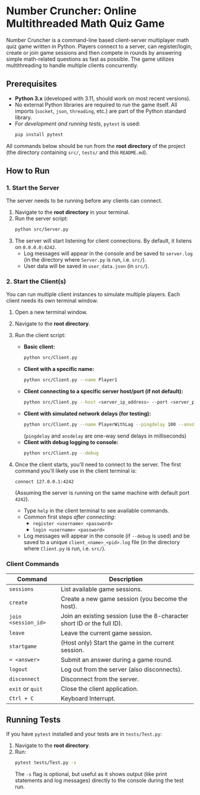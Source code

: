 # Number Cruncher: Online Multithreaded Math Quiz Game

Number Cruncher is a command-line based client-server multiplayer math quiz game written in Python. Players connect to a server, can register/login, create or join game sessions and then compete in rounds by answering simple math-related questions as fast as possible. The game utilizes multithreading to handle multiple clients concurrently.

## Prerequisites

*   **Python 3.x** (developed with 3.11, should work on most recent versions).
*   No external Python libraries are required to *run* the game itself. All imports (`socket`, `json`, `threading`, etc.) are part of the Python standard library.
*   For *development and running tests*, `pytest` is used:
    ```bash
    pip install pytest
    ```
All commands below should be run from the **root directory** of the project (the directory containing `src/`, `tests/` and this `README.md`).

## How to Run

### 1. Start the Server

The server needs to be running before any clients can connect.

1.  Navigate to the **root directory** in your terminal.
2.  Run the server script:
    ```bash
    python src/Server.py
    ```
3.  The server will start listening for client connections. By default, it listens on `0.0.0.0:4242`.
    *   Log messages will appear in the console and be saved to `server.log` (in the directory where `Server.py` is run, i.e. `src/`).
    *   User data will be saved in `user_data.json` (in `src/`).

### 2. Start the Client(s)

You can run multiple client instances to simulate multiple players. Each client needs its own terminal window.

1.  Open a new terminal window.
2.  Navigate to the **root directory**.
3.  Run the client script:
    *   **Basic client:**
        ```bash
        python src/Client.py
        ```
    *   **Client with a specific name:**
        ```bash
        python src/Client.py --name Player1
        ```
    *   **Client connecting to a specific server host/port (if not default):**
        ```bash
        python src/Client.py --host <server_ip_address> --port <server_port_number>
        ```
    *   **Client with simulated network delays (for testing):**
        ```bash
        python src/Client.py --name PlayerWithLag --pingdelay 100 --ansdelay 200
        ```
        (`pingdelay` and `ansdelay` are one-way send delays in milliseconds)
    *   **Client with debug logging to console:**
        ```bash
        python src/Client.py --debug
        ```

4.  Once the client starts, you'll need to connect to the server. The first command you'll likely use in the client terminal is:
    ```
    connect 127.0.0.1:4242
    ```
    (Assuming the server is running on the same machine with default port `4242`).
    *   Type `help` in the client terminal to see available commands.
    *   Common first steps *after connecting*:
        *   `register <username> <password>`
        *   `login <username> <password>`
    *   Log messages will appear in the console (if `--debug` is used) and be saved to a unique `client_<name>_<pid>.log` file (in the directory where `Client.py` is run, i.e. `src/`).

### Client Commands

| **Command**        | **Description**                                                                 |
|--------------------|---------------------------------------------------------------------------------|
| `sessions`         | List available game sessions.                                                   |
| `create`           | Create a new game session (you become the host).                                |
| `join <session_id>`| Join an existing session (use the 8-character short ID or the full ID).         |
| `leave`            | Leave the current game session.                                                 |
| `startgame`        | (Host only) Start the game in the current session.                              |
| `= <answer>`       | Submit an answer during a game round.                                           |
| `logout`           | Log out from the server (also disconnects).                                     |
| `disconnect`       | Disconnect from the server.                                                     |
| `exit` or `quit`   | Close the client application.                                                   |
| `Ctrl + C`         | Keyboard Interrupt.                                                             |

  
## Running Tests

If you have `pytest` installed and your tests are in `tests/Test.py`:

1.  Navigate to the **root directory**.
2.  Run:
    ```bash
    pytest tests/Test.py -s
    ```
    The `-s` flag is optional, but useful as it shows output (like print statements and log messages) directly to the console during the test run.
